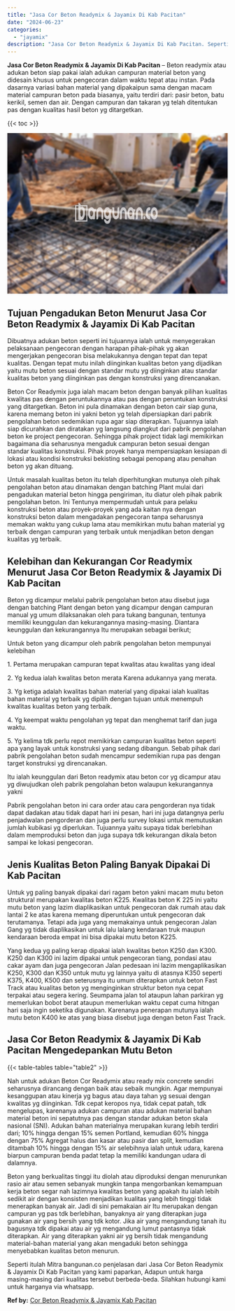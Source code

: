 ```yaml
---
title: "Jasa Cor Beton Readymix & Jayamix Di Kab Pacitan"
date: "2024-06-23"
categories: 
  - "jayamix"
description: "Jasa Cor Beton Readymix & Jayamix Di Kab Pacitan. Seperti itulah Mitra bangunan.co penjelasan dari Jasa Cor Beton Readymix & Jayamix Di Kab Pacitan yang kami..."
---
```


**Jasa Cor Beton Readymix & Jayamix Di Kab Pacitan** – Beton readymix atau adukan beton siap pakai ialah adukan campuran material beton yang didesain khusus untuk pengecoran dalam waktu tepat atau instan. Pada dasarnya variasi bahan material yang dipakaipun sama dengan macam material campuran beton pada biasanya, yaitu terdiri dari: pasir beton, batu kerikil, semen dan air. Dengan campuran dan takaran yg telah ditentukan pas dengan kualitas hasil beton yg ditargetkan.

{{< toc >}}

![Jasa Cor Beton Readymix & Jayamix Di Kab Pacitan](/images/jasa-cor-readymix-09.png)

## Tujuan Pengadukan Beton Menurut Jasa Cor Beton Readymix & Jayamix Di Kab Pacitan

Dibuatnya adukan beton seperti ini tujuannya ialah untuk menyegerakan pelaksanaan pengecoran dengan harapan pihak-pihak yg akan mengerjakan pengecoran bisa melakukannya dengan tepat dan tepat kualitas. Dengan tepat mutu inilah diinginkan kualitas beton yang dijadikan yaitu mutu beton sesuai dengan standar mutu yg diinginkan atau standar kualitas beton yang diinginkan pas dengan konstruksi yang direncanakan.

Beton Cor Readymix juga ialah macam beton dengan banyak pilihan kualitas kwalitas pas dengan peruntukannya atau pas dengan peruntukan konstruksi yang ditargetkan. Beton ini pula dinamakan dengan beton cair siap guna, karena memang beton ini yakni beton yg telah dipersiapkan dari pabrik pengolahan beton sedemikian rupa agar siap diterapkan. Tujuannya ialah siap dicurahkan dan diratakan yg langsung diangkut dari pabrik pengolahan beton ke project pengecoran. Sehingga pihak project tidak lagi memikirkan bagaimana dia seharusnya mengaduk campuran beton sesuai dengan standar kualitas konstruksi. Pihak proyek hanya mempersiapkan kesiapan di lokasi atau kondisi konstruksi bekisting sebagai penopang atau penahan beton yg akan dituang.

Untuk masalah kualitas beton itu telah diperhitungkan mutunya oleh pihak pengolahan beton atau dinamakan dengan batching Plant mulai dari pengadukan material beton hingga pengiriman, itu diatur oleh pihak pabrik pengolahan beton. Ini Tentunya mempermudah untuk para pelaku konstruksi beton atau proyek-proyek yang ada kaitan nya dengan konstruksi beton dalam mengadakan pengecoran tanpa seharusnya memakan waktu yang cukup lama atau memikirkan mutu bahan material yg terbaik dengan campuran yang terbaik untuk menjadikan beton dengan kualitas yg terbaik.

## Kelebihan dan Kekurangan Cor Readymix Menurut Jasa Cor Beton Readymix & Jayamix Di Kab Pacitan

Beton yg dicampur melalui pabrik pengolahan beton atau disebut juga dengan batching Plant dengan beton yang dicampur dengan campuran manual yg umum dilaksanakan oleh para tukang bangunan, tentunya memiliki keunggulan dan kekurangannya masing-masing. Diantara keunggulan dan kekurangannya Itu merupakan sebagai berikut;

Untuk beton yang dicampur oleh pabrik pengolahan beton mempunyai kelebihan

1\. Pertama merupakan campuran tepat kwalitas atau kwalitas yang ideal

2\. Yg kedua ialah kwalitas beton merata Karena adukannya yang merata.

3\. Yg ketiga adalah kwalitas bahan material yang dipakai ialah kualitas bahan material yg terbaik yg dipilih dengan tujuan untuk menempuh kwalitas kualitas beton yang terbaik.

4\. Yg keempat waktu pengolahan yg tepat dan menghemat tarif dan juga waktu.

5\. Yg kelima tdk perlu repot memikirkan campuran kualitas beton seperti apa yang layak untuk konstruksi yang sedang dibangun. Sebab pihak dari pabrik pengolahan beton sudah mencampur sedemikian rupa pas dengan target konstruksi yg direncanakan.

Itu ialah keunggulan dari Beton readymix atau beton cor yg dicampur atau yg diwujudkan oleh pabrik pengolahan beton walaupun kekurangannya yakni

Pabrik pengolahan beton ini cara order atau cara pengorderan nya tidak dapat dadakan atau tidak dapat hari ini pesan, hari ini juga datangnya perlu penjadwalan pengorderan dan juga perlu survey lokasi untuk memutuskan jumlah kubikasi yg diperlukan. Tujuannya yaitu supaya tidak berlebihan dalam memproduksi beton dan juga supaya tdk kekurangan dikala beton sampai ke lokasi pengecoran.

## Jenis Kualitas Beton Paling Banyak Dipakai Di Kab Pacitan

Untuk yg paling banyak dipakai dari ragam beton yakni macam mutu beton struktural merupakan kwalitas beton K225. Kwalitas beton K 225 ini yaitu mutu beton yang lazim diaplikasikan untuk pengecoran dak rumah atau dak lantai 2 ke atas karena memang diperuntukan untuk pengecoran dak terutamanya. Tetapi ada juga yang memakainya untuk pengecoran Jalan Gang yg tidak diaplikasikan untuk lalu lalang kendaraan truk maupun kendaraan beroda empat ini bisa dipakai mutu beton K225.

Yang kedua yg paling kerap dipakai ialah kwalitas beton K250 dan K300. K250 dan K300 ini lazim dipakai untuk pengecoran tiang, pondasi atau cakar ayam dan juga pengecoran Jalan pedesaan ini lazim mengaplikasikan K250, K300 dan K350 untuk mutu yg lainnya yaitu di atasnya K350 seperti K375, K400, K500 dan seterusnya itu umum diterapkan untuk beton Fast Track atau kualitas beton yg menginginkan struktur beton nya cepat terpakai atau segera kering. Seumpama jalan tol ataupun lahan parkiran yg memerlukan bobot berat ataupun memerlukan waktu cepat cuma hitngan hari saja ingin seketika digunakan. Karenanya penerapan mutunya ialah mutu beton K400 ke atas yang biasa disebut juga dengan beton Fast Track.

## Jasa Cor Beton Readymix & Jayamix Di Kab Pacitan Mengedepankan Mutu Beton

{{< table-tables table="table2" >}}

Nah untuk adukan Beton Cor Readymix atau ready mix concrete sendiri seharusnya dirancang dengan baik atau sebaik mungkin. Agar mempunyai kesanggupan atau kinerja yg bagus atau daya tahan yg sesuai dengan kwalitas yg diinginkan. Tdk cepat keropos nya, tidak cepat patah, tdk mengelupas, karenanya adukan campuran atau adukan material bahan material beton ini sepatutnya pas dengan standar adukan beton skala nasional (SNI). Adukan bahan materialnya merupakan kurang lebih terdiri dari; 10% hingga dengan 15% semen Portland, kemudian 60% hingga dengan 75% Agregat halus dan kasar atau pasir dan split, kemudian ditambah 10% hingga dengan 15% air selebihnya ialah untuk udara, karena biarpun campuran benda padat tetap Ia memiliki kandungan udara di dalamnya.

Beton yang berkualitas tinggi itu diolah atau diproduksi dengan menurunkan rasio air atau semen sebanyak mungkin tanpa mengorbankan kemampuan kerja beton segar nah lazimnya kwalitas beton yang apakah itu ialah lebih sedikit air dengan konsisten menjadikan kualitas yang lebih tinggi tidak menerapkan banyak air. Jadi di sini pemakaian air Itu merupakan dengan campuran yg pas tdk berlebihan, banyaknya air yang diterapkan juga gunakan air yang bersih yang tdk kotor. Jika air yang mengandung tanah itu bagusnya tdk dipakai atau air yg mengandung lumut pantasnya tidak diterapkan. Air yang diterapkan yakni air yg bersih tidak mengandung material-bahan material yang akan mengaduki beton sehingga menyebabkan kualitas beton menurun.

Seperti itulah Mitra bangunan.co penjelasan dari Jasa Cor Beton Readymix & Jayamix Di Kab Pacitan yang kami paparkan, Adapun untuk harga masing-masing dari kualitas tersebut berbeda-beda. Silahkan hubungi kami untuk harganya via whatsapp.

**Ref by:** [Cor Beton Readymix & Jayamix Kab Pacitan](https://id.wikipedia.org/wiki/Cor)
